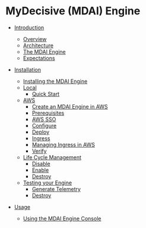 # MyDecisive (MDAI) Engine

- [Introduction]()

  - [Overview](./intro/overview.md)
  - [Architecture](./intro/architecture.md)
  - [The MDAI Engine](./intro/intro.md)
  - [Expectations](./intro/expectations.md)

- [Installation]()

  - [Installing the MDAI Engine](./install/installation.md)
  - [Local]()
    - [Quick Start](./install/local/quick-start.md)
  - [AWS]()
    - [Create an MDAI Engine in AWS](./install/aws/start.md)
    - [Prerequisites](./install/aws/prerequisites.md)
    - [AWS SSO](./install/aws/aws-sso.md)
    - [Configure](./install/aws/configure.md)
    - [Deploy](./install/aws/deploy.md)
    - [Ingress](./install/aws/ingress.md)
    - [Managing Ingress in AWS](./install/aws/ingress.md)
    - [Verify](./install/aws/verify.md)
  - [Life Cycle Management]()
    - [Disable](./install/aws/disable.md)
    - [Enable](./install/aws/enable.md)
    - [Destroy](./install/aws/destroy.md)
  - [Testing your Engine]()
    - [Generate Telemetry](./install/aws/generate-telemetry.md)
    - [Destroy](./install/aws/destroy.md)

- [Usage]()
  - [Using the MDAI Engine Console](./console/mdai-console.md)

<!--
# Usage Guide

- [Installation](./install/install.md)
  - [To an existing k8s cluster](./install/k8s-helm.md)
  - [To a new AWS EKS cluster](./install/k8s-cdk.md)
- [Configuration](./Operation/config.md)
- [Troubleshooting](./troubleshooting.md)



#### Collector requirements

#### Sizing and Scaling


#### Processor Architecture



### Configure
### Install

- Installation instructions for deploying EKS locally or on-premises
- Setup instructions for OpenTelemetry and Prometheus components
- Basic configuration steps

-----------------------------------------------------------------------

## Contributing
- Guidelines for contributing code, documentation, or bug fixes
- Code repository location (e.g., GitHub)
- Contribution guidelines and code review process

## Community Engagement
- Links to community forums, mailing lists, or chat channels
- How to get support (e.g., FAQs, support tickets)
- Opportunities for community involvement

## Risk and Disclaimers
- Potential risks associated with using pre-alpha software
- Disclaimer about stability, data loss, and other issues
- Recommended backup and recovery procedures

## Legal and Licensing
- License information for the pre-alpha release
- Copyright notices and third-party dependencies
- Terms of use for early adopters

## Future Development
- Planned features and improvements for upcoming releases
- Roadmap for transitioning from pre-alpha to alpha/beta stages
- Community feedback integration process

## Glossary
- Definitions of technical terms and acronyms used in the documentation

## Appendices
- Additional resources for testers and contributors
- Release notes for the pre-alpha version
- Frequently Asked Questions (FAQs) specific to the pre-alpha release
-->
